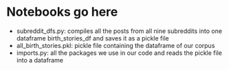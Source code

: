 # Notebooks go here
- subreddit_dfs.py: compiles all the posts from all nine subreddits into one dataframe birth_stories_df and saves it as a pickle file
- all_birth_stories.pkl: pickle file containing the dataframe of our corpus
- imports.py: all the packages we use in our code and reads the pickle file into a dataframe
